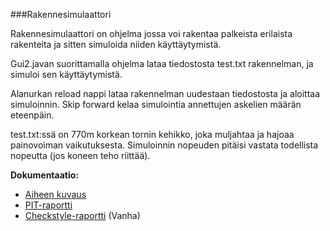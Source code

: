 ﻿###Rakennesimulaattori

Rakennesimulaattori on ohjelma jossa voi rakentaa palkeista erilaista rakenteita ja sitten simuloida niiden käyttäytymistä.

Gui2.javan suorittamalla ohjelma lataa tiedostosta test.txt rakennelman, ja simuloi sen käyttäytymistä. 

Alanurkan reload nappi lataa rakennelman uudestaan tiedostosta ja aloittaa simuloinnin. Skip forward kelaa simulointia annettujen askelien määrän eteenpäin. 

test.txt:ssä on 770m korkean tornin kehikko, joka muljahtaa ja hajoaa painovoiman vaikutuksesta. Simuloinnin nopeuden pitäisi vastata todellista nopeutta (jos koneen teho riittää).

**Dokumentaatio:**

 
* [ Aiheen kuvaus](dokumentaatio/aiheenKuvausJaRakenne.md)
* [ PIT-raportti](dokumentaatio/201606022354/index.html)
* [ Checkstyle-raportti](dokumentaatio/checkstyle.html) (Vanha)
